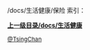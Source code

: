 /docs/生活健康/保险 索引：


**[上一级目录/docs/生活健康](/docs/生活健康/index.md)**


<font size=2 color='grey'> [@TsingChan](http://www.9ong.com/) </font>